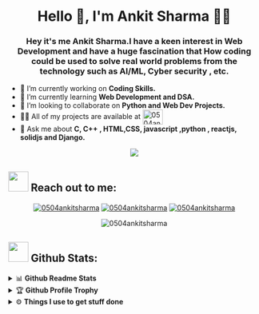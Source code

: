 
<h1 align="center">Hello 👋, I'm Ankit Sharma 🎯️🚀️</h1>
<h3 align="center">Hey it's me Ankit Sharma.I have a keen interest in Web Development and have a huge fascination that How coding could be used to solve real world problems from the technology such as AI/ML, Cyber security , etc.</h3>

- 🔭 I’m currently working on **Coding Skills.**
- 🌱 I’m currently learning **Web Development and DSA.**
- 👯 I’m looking to collaborate on **Python and Web Dev Projects.**
- 👨‍💻 All of my projects are available at <a href="https://github.com/0504ankitsharma?tab=repositories" target="blank"><img align="center" src="https://raw.githubusercontent.com/rahuldkjain/github-profile-readme-generator/master/src/images/icons/Social/github.svg" alt="0504ankitsharma" height="30" width="40" /></a>
- 💬 Ask me about **C, C++ , HTML,CSS, javascript ,python , reactjs, solidjs and Django.**

<p align="center">
   <img align="center" src="https://github-readme-streak-stats.herokuapp.com/?user=0504ankitsharma&theme=radical&hide_border=true"/>
</p>

## <img src="https://media.giphy.com/media/LnQjpWaON8nhr21vNW/giphy.gif" width="40"> **Reach out to me:** ️

<p align="center">
<a href="https://linkedin.com/in/0504ankitsharma" target="_blank"><img align="center" src="https://img.shields.io/badge/-LinkedIn-0e76a8?style=flat-square&logo=Linkedin&logoColor=white" alt="0504ankitsharma" /></a>
<a href="ankitsharma.vercel.app" target="_blank"><img align="center" src="https://img.shields.io/badge/Website-3b5998?style=flat-square&logo=google-chrome&logoColor=white" alt="0504ankitsharma" /></a>
<a href="mailto: 0504ankitsharma@gmail.com" target="_blank"><img align="center" src="https://img.shields.io/badge/-Gmail-EA4335?style=flat-square&logo=Gmail&logoColor=white" alt="0504ankitsharma" /></a>
<p align="center"> <img src="https://komarev.com/ghpvc/?username=0504ankitsharma&label=Visitors&color=0088cc&style=flat-square" alt="0504ankitsharma" /> </p>

## <img src="https://media.giphy.com/media/ZCN6F3FAkwsyOGU2RS/giphy.gif" width="40"> **Github Stats:**

<details>
  <summary>📊 <b>Github Readme Stats</b></summary>
 <br />
 <p align="center">
  <a href="https://github.com/0504ankitsharma">
   <img width="430" align="center" src="https://github-readme-stats.vercel.app/api?username=0504ankitsharma&show_icons=true&theme=radical&count_private=true">
  </a>
  <a href="https://github.com/0504ankitsharma/github-readme-stats">
    <img align="center" src="https://github-readme-stats.anuraghazra1.vercel.app/api/top-langs/?username=0504ankitsharma&layout=compact&theme=radical&langs_count=6" />
  </a>
 </p>
</details>

<details>
 <summary>🏆 <b>Github Profile Trophy</b></summary>
 <br />
 <p align="center">
  <a href="https://github.com/ryo-ma/github-profile-trophy">
   <img src="https://github-profile-trophy.vercel.app/?username=0504ankitsharma&column=8&theme=darkhub"/>
  </a>
 </p>
</details>


<details>
  <br />
  <summary>⚙️ <b> Things I use to get stuff done</b></summary>
  	<ul>
		<li><b>OS:</b> Windows 10 </li>
  	   <li><b>Browser: </b> Microsoft Edge Web Browser</li>
	     <li><b>Code Editor:</b> VSCode - The best editor out there.</li>
	     <li><b>To Stay Updated:</b> Linkedin </li>
	    <br />
	</ul>
</details>
